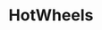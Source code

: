 ---
title: HotWheels
crosslinks:
- tmsbmeta
- regularcarreviews
- Diecast
- rickandmorty
- legotrade
- videos
- personalfinance
- wwiipics
- forza
- greenlightdiecast
- VaporwaveAesthetics
- Silverbugs
- Parenting
- crappyoffbrands
- john_yukis_bots
- livven
- tipofmytongue
- botwatch
- youtubot
- MassdropBot
---
